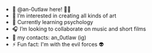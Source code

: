 - 👋 @an-0utlaw here! 🤪🔫
- 👀 I’m interested in creating all kinds of art
- 🧠 Currently learning psychology 
- 🎧 I’m looking to collaborate on music and short films
- 📨 my contacts: an_0utlaw (ig)
- ⚡ Fun fact: I'm with the evil forces 👽
